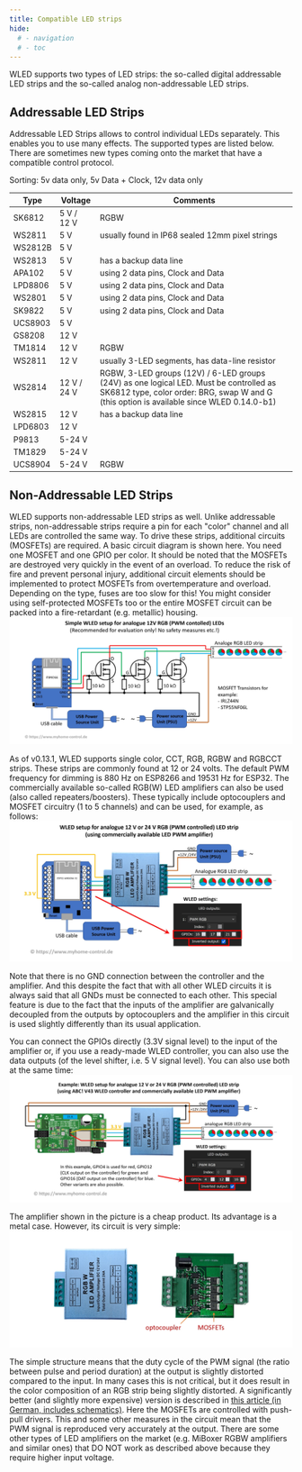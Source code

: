```yaml
---
title: Compatible LED strips
hide:
  # - navigation
  # - toc
---
```


WLED supports two types of LED strips: the so-called digital addressable LED strips and the so-called analog non-addressable LED strips.

## Addressable LED Strips

Addressable LED Strips allows to control individual LEDs separately. This enables you to use many effects. The supported types are listed below. There are sometimes new types coming onto the market that have a compatible control protocol.

Sorting: 5v data only, 5v Data + Clock, 12v data only

| Type | Voltage | Comments |
|---|---|---|
SK6812 | 5&nbsp;V / 12&nbsp;V | RGBW
WS2811 | 5&nbsp;V | usually found in IP68 sealed 12mm pixel strings
WS2812B | 5&nbsp;V |
WS2813 | 5&nbsp;V | has a backup data line
APA102 | 5&nbsp;V | using 2 data pins, Clock and Data
LPD8806 | 5&nbsp;V | using 2 data pins, Clock and Data
WS2801 | 5&nbsp;V | using 2 data pins, Clock and Data
SK9822 | 5&nbsp;V | using 2 data pins, Clock and Data
UCS8903 | 5&nbsp;V |
GS8208 | 12&nbsp;V |
TM1814 | 12&nbsp;V | RGBW
WS2811 | 12&nbsp;V | usually 3-LED segments, has data-line resistor
WS2814 | 12&nbsp;V / 24&nbsp;V | RGBW, 3-LED groups (12V) / 6-LED groups (24V) as one logical LED. Must be controlled as SK6812 type, color order: BRG, swap W and G (this option is available since WLED 0.14.0-b1) 
WS2815 | 12&nbsp;V | has a backup data line
LPD6803 | 12&nbsp;V |
P9813 | 5-24&nbsp;V |
TM1829 | 5-24&nbsp;V |
UCS8904 | 5-24&nbsp;V | RGBW

## Non-Addressable LED Strips

WLED supports non-addressable LED strips as well. Unlike addressable strips, non-addressable strips require a pin for each "color" channel and all LEDs are controlled the same way. To drive these strips, additional circuits (MOSFETs) are required. A basic circuit diagram is shown here. You need one MOSFET and one GPIO per color. It should be noted that the MOSFETs are destroyed very quickly in the event of an overload. To reduce the risk of fire and prevent personal injury, additional circuit elements should be implemented to protect MOSFETs from overtemperature and overload. Depending on the type, fuses are too slow for this! You might consider using self-protected MOSFETs too or the entire MOSFET circuit can be packed into a fire-retardant (e.g. metallic) housing.
![Controlling analog LED strios](../assets/images/content/pic29.jpg)

As of v0.13.1, WLED supports single color, CCT, RGB, RGBW and RGBCCT strips. These strips are commonly found at 12 or 24 volts.
The default PWM frequency for dimming is 880 Hz on ESP8266 and 19531 Hz for ESP32.
The commercially available so-called RGB(W) LED amplifiers can also be used (also called repeaters/boosters). These typically include optocouplers and MOSFET circuitry (1 to 5 channels) and can be used, for example, as follows:
![Controlling analog LED strios](../assets/images/content/pic44.jpg)

Note that there is no GND connection between the controller and the amplifier. And this despite the fact that with all other WLED circuits it is always said that all GNDs must be connected to each other. This special feature is due to the fact that the inputs of the amplifier are galvanically decoupled from the outputs by optocouplers and the amplifier in this circuit is used slightly differently than its usual application.

You can connect the GPIOs directly (3.3V signal level) to the input of the amplifier or, if you use a ready-made WLED controller, you can also use the data outputs (of the level shifter, i.e. 5 V signal level). You can also use both at the same time:
![Controlling analog LED strios](../assets/images/content/pic46.jpg)

The amplifier shown in the picture is a cheap product. Its advantage is a metal case. However, its circuit is very simple:
![Controlling analog LED strios](../assets/images/content/pic48.jpg)

The simple structure means that the duty cycle of the PWM signal (the ratio between pulse and period duration) at the output is slightly distorted compared to the input. In many cases this is not critical, but it does result in the color composition of an RGB strip being slightly distorted. A significantly better (and slightly more expensive) version is described in <a href="https://files2.elv.com/public/14/1431/143195/Internet/143195_led_rgbw_repeater.pdf" target="_blank">this article (in German, includes schematics)</a>. Here the MOSFETs are controlled with push-pull drivers. This and some other measures in the circuit mean that the PWM signal is reproduced very accurately at the output.
There are some other types of LED amplifiers on the market (e.g. MiBoxer RGBW amplifiers and similar ones) that DO NOT work as described above because they require higher input voltage.
